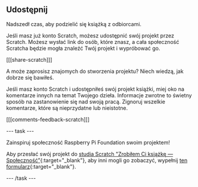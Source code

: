 ## Udostępnij

Nadszedł czas, aby podzielić się książką z odbiorcami.

Jeśli masz już konto Scratch, możesz udostępnić swój projekt przez Scratch. Możesz wysłać link do osób, które znasz, a cała społeczność Scratcha będzie mogła znaleźć Twój projekt i wypróbować go.

[[[share-scratch]]]

A może zaprosisz znajomych do stworzenia projektu? Niech wiedzą, jak dobrze się bawiłeś.

Jeśli masz konto Scratch i udostępniłeś swój projekt książki, miej oko na komentarze innych na temat Twojego dzieła. Informacje zwrotne to świetny sposób na zastanowienie się nad swoją pracą. Zignoruj wszelkie komentarze, które są nieprzydatne lub nieistotne.

[[[comments-feedback-scratch]]]

--- task ---

Zainspiruj społeczność Raspberry Pi Foundation swoim projektem!

Aby przesłać swój projekt do [studia Scratch "Zrobiłem Ci książkę — Społeczność”](https://scratch.mit.edu/studios/29092393){:target="_blank"}, aby inni mogli go zobaczyć, wypełnij [ten formularz](https://form.raspberrypi.org/f/community-project-submissions){:target="_blank"}.

--- /task ---
